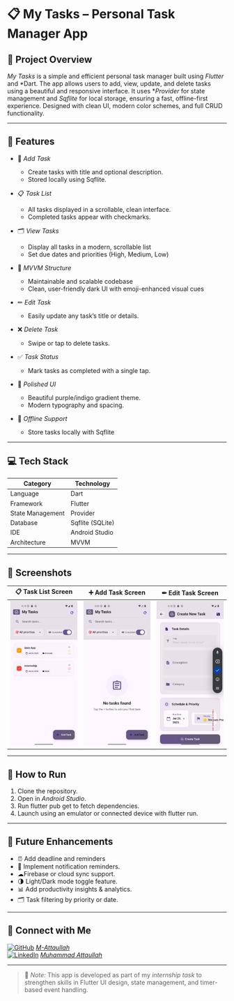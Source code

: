 # 📋 My Tasks – Personal Task Manager App

## 🚀 Project Overview

*My Tasks* is a simple and efficient personal task manager built using *Flutter* and *Dart. The app allows users to add, view, update, and delete tasks using a beautiful and responsive interface. It uses **Provider* for state management and *Sqflite* for local storage, ensuring a fast, offline-first experience. Designed with clean UI, modern color schemes, and full CRUD functionality.

---

## 🌟 Features

- 📝 *Add Task*
  - Create tasks with title and optional description.
  - Stored locally using Sqflite.

- 📋 *Task List*
  - All tasks displayed in a scrollable, clean interface.
  - Completed tasks appear with checkmarks.

- 🗂 *View Tasks*
  - Display all tasks in a modern, scrollable list
  -  Set due dates and priorities (High, Medium, Low)

- 🧠 *MVVM Structure*
  - Maintainable and scalable codebase
  - Clean, user-friendly dark UI with emoji-enhanced visual cues

- ✏ *Edit Task*
  - Easily update any task’s title or details.

- ❌ *Delete Task*
  - Swipe or tap to delete tasks.

- ✅ *Task Status*
  - Mark tasks as completed with a single tap.

- 🎨 *Polished UI*
  - Beautiful purple/indigo gradient theme.
  - Modern typography and spacing.

- 💾 *Offline Support*
  - Store tasks locally with Sqflite 

---

## 💻 Tech Stack

| Category         | Technology        |
|------------------|-------------------|
| Language         | Dart              |
| Framework        | Flutter           |
| State Management | Provider          |
| Database         | Sqflite (SQLite)  |
| IDE              | Android Studio    |
| Architecture     | MVVM              |

---

## 📸 Screenshots

| 📋 Task List Screen | ➕ Add Task Screen | ✏ Edit Task Screen |
|------------------|------------------|------------------|
| ![Task List](screenshots/task_list.png) | ![Add Task](screenshots/add_task.png) | ![Edit Task](screenshots/edit_task.png) |

---

## 📝 How to Run

1. Clone the repository.
2. Open in *Android Studio*.
3. Run flutter pub get to fetch dependencies.
4. Launch using an emulator or connected device with flutter run.

---

## 🔮 Future Enhancements

- ⏰ Add deadline and reminders
- 🔔 Implement notification reminders.
- ☁Firebase or cloud sync support.
- 🌗 Light/Dark mode toggle feature.
- 📊 Add productivity insights & analytics.
- 🗂 Task filtering by priority or date.

---

## 🤝 Connect with Me

[![GitHub](https://img.shields.io/badge/GitHub-000?logo=github&logoColor=white)](https://github.com/M-Attaullah) [*M-Attaullah*](https://github.com/M-Attaullah)  
[![LinkedIn](https://img.shields.io/badge/LinkedIn-0077B5?logo=linkedin&logoColor=white)](https://www.linkedin.com/in/muhammad-attaullah-705764333/) [*Muhammad Attaullah*](https://www.linkedin.com/in/muhammad-attaullah-705764333/)

---

> 🚀 *Note:* This app is developed as part of my *internship task* to strengthen skills in Flutter UI design, state management, and timer-based event handling.
